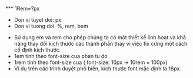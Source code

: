 *** 1Rem=?px

+ Don vi tuyet doi: px
+ Don vi tuong doi: %, rem, bem



- Sử dụng em và rem cho phép chúng ta có một thiết kế linh hoạt và khả năng thay đổi kích thước các thành phần thay vì việc fix cứng một cách cố định kích thước.
- 1em tinh theo font-size cua phan tu do
- 1rem tinh theo font-size cua <html>  ( font-size: 10px -> 10rem = 100px)
- Ví dụ trên các trình duyệt phổ biến, kích thước font mặc định là 16px.